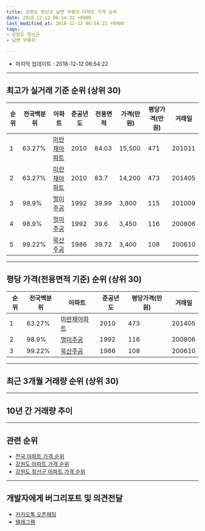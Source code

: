 ```yaml
---
title: 강원도 정선군 남면 무릉리 아파트 가격 순위
date: 2018-12-12 06:54:22 +0900
last_modified_at: 2018-12-12 06:54:22 +0900
tags:
- 강원도 정선군
- 남면 무릉리

---
```


* 마지막 업데이트 : 2018-12-12 06:54:22

---

## 최고가 실거래 기준 순위 (상위 30)


|순위|전국백분위|아파트|준공년도|전용면적|가격(만원)|평당가격(만원)|거래일|
|---|---|---|---|---|---|---|---|
|1|63.27%|[미란채아파트](https://search.naver.com/search.naver?query=%EA%B0%95%EC%9B%90%EB%8F%84+%EC%A0%95%EC%84%A0%EA%B5%B0+%EB%82%A8%EB%A9%B4+%EB%AC%B4%EB%A6%89%EB%A6%AC+%EB%AF%B8%EB%9E%80%EC%B1%84%EC%95%84%ED%8C%8C%ED%8A%B8)|2010|84.03|15,500|471|201011|
|2|63.27%|[미란채아파트](https://search.naver.com/search.naver?query=%EA%B0%95%EC%9B%90%EB%8F%84+%EC%A0%95%EC%84%A0%EA%B5%B0+%EB%82%A8%EB%A9%B4+%EB%AC%B4%EB%A6%89%EB%A6%AC+%EB%AF%B8%EB%9E%80%EC%B1%84%EC%95%84%ED%8C%8C%ED%8A%B8)|2010|83.7|14,200|473|201405|
|3|98.9%|[멀미주공](https://search.naver.com/search.naver?query=%EA%B0%95%EC%9B%90%EB%8F%84+%EC%A0%95%EC%84%A0%EA%B5%B0+%EB%82%A8%EB%A9%B4+%EB%AC%B4%EB%A6%89%EB%A6%AC+%EB%A9%80%EB%AF%B8%EC%A3%BC%EA%B3%B5)|1992|39.99|3,800|115|201009|
|4|98.9%|[멀미주공](https://search.naver.com/search.naver?query=%EA%B0%95%EC%9B%90%EB%8F%84+%EC%A0%95%EC%84%A0%EA%B5%B0+%EB%82%A8%EB%A9%B4+%EB%AC%B4%EB%A6%89%EB%A6%AC+%EB%A9%80%EB%AF%B8%EC%A3%BC%EA%B3%B5)|1992|39.6|3,450|116|200806|
|5|99.22%|[묵산주공](https://search.naver.com/search.naver?query=%EA%B0%95%EC%9B%90%EB%8F%84+%EC%A0%95%EC%84%A0%EA%B5%B0+%EB%82%A8%EB%A9%B4+%EB%AC%B4%EB%A6%89%EB%A6%AC+%EB%AC%B5%EC%82%B0%EC%A3%BC%EA%B3%B5)|1986|39.72|3,400|108|200610|


---

## 평당 가격(전용면적 기준) 순위 (상위 30)


|순위|전국백분위|아파트|준공년도|평당가격(만원)|거래일|
|---|---|---|---|---|---|
|1|63.27%|[미란채아파트](https://search.naver.com/search.naver?query=%EA%B0%95%EC%9B%90%EB%8F%84+%EC%A0%95%EC%84%A0%EA%B5%B0+%EB%82%A8%EB%A9%B4+%EB%AC%B4%EB%A6%89%EB%A6%AC+%EB%AF%B8%EB%9E%80%EC%B1%84%EC%95%84%ED%8C%8C%ED%8A%B8)|2010|473|201405|
|2|98.9%|[멀미주공](https://search.naver.com/search.naver?query=%EA%B0%95%EC%9B%90%EB%8F%84+%EC%A0%95%EC%84%A0%EA%B5%B0+%EB%82%A8%EB%A9%B4+%EB%AC%B4%EB%A6%89%EB%A6%AC+%EB%A9%80%EB%AF%B8%EC%A3%BC%EA%B3%B5)|1992|116|200806|
|3|99.22%|[묵산주공](https://search.naver.com/search.naver?query=%EA%B0%95%EC%9B%90%EB%8F%84+%EC%A0%95%EC%84%A0%EA%B5%B0+%EB%82%A8%EB%A9%B4+%EB%AC%B4%EB%A6%89%EB%A6%AC+%EB%AC%B5%EC%82%B0%EC%A3%BC%EA%B3%B5)|1986|108|200610|


---

## 최근 3개월 거래량 순위 (상위 30)


<div style="width:100%;">
    <canvas id="deal_count_ranking" height="250"></canvas>
</div>


<script>
new Chart(document.getElementById("deal_count_ranking"), {
    type: 'horizontalBar',
    data: {
        labels: ['멀미주공', '묵산주공', '미란채아파트'],
        datasets: [{
            label: '실거래 수',
            data: [2, 1, 1],
            borderColor: "rgba(255, 0, 128, 1)",
            backgroundColor: "rgba(255, 0, 128, 0.5)",
            fill: false,
        }]
    },
    options: {
        responsive: true,
        title: {
            display: true,
            text: '최근 3개월 거래량 순위'
        },
        tooltips: {
            mode: 'index',
            intersect: false,
            callbacks: {
                title: function(tooltipItems, data) {
                    return "실거래 수:";
                },
                label: function(tooltipItem, data) {
                    return data.labels[tooltipItem.index] + ": " + tooltipItem.xLabel;
                }
            }
        },
        hover: {
            mode: 'nearest',
            intersect: true
        },
        scales: {
            xAxes: [{
                display: true,
                scaleLabel: {
                    display: true,
                    labelString: '실거래 수'
                },
                ticks: {
                    suggestedMin: 0,
                }
            }],
            yAxes: [{
                display: true,
                ticks: {
                    autoSkip: false,
                    callback: function(value, index, values) {
                        if (value.length > 15)
                            return value.substr(0, 13) + "...";
                        else
                            return value;
                    }
                },
                scaleLabel: {
                    display: false,
                }
            }]
        }
    }
});

</script>


---

## 10년 간 거래량 추이


<div style="width:100%;">
    <canvas id="deal_progress" height="250"></canvas>
</div>

<script>
new Chart(document.getElementById("deal_progress"), {
    type: 'line',
    data: {
        labels: ['200812','200901','200902','200903','200904','200905','200906','200907','200908','200909','200910','200911','200912','201001','201002','201003','201004','201005','201006','201007','201008','201009','201010','201011','201012','201101','201102','201103','201104','201105','201106','201107','201108','201109','201110','201111','201112','201201','201202','201203','201204','201205','201206','201207','201208','201209','201210','201211','201212','201301','201302','201303','201304','201305','201306','201307','201308','201309','201310','201311','201312','201401','201402','201403','201404','201405','201406','201407','201408','201409','201410','201411','201412','201501','201502','201503','201504','201505','201506','201507','201508','201509','201510','201511','201512','201601','201602','201603','201604','201605','201606','201607','201608','201609','201610','201611','201612','201701','201702','201703','201704','201705','201706','201707','201708','201709','201710','201711','201712','201801','201802','201803','201804','201805','201806','201807','201808','201809','201810','201811','201812'],
        datasets: [{
            label: '실거래 수',
            pointRadius: 1,
            data: [4, 2, 2, 2, 3, 2, 1, 2, 3, 4, 0, 4, 0, 2, 4, 5, 6, 2, 2, 5, 2, 9, 7, 7, 3, 1, 2, 2, 7, 1, 3, 2, 6, 5, 4, 5, 6, 2, 2, 5, 1, 6, 3, 3, 3, 2, 4, 2, 3, 1, 5, 4, 2, 2, 3, 3, 2, 2, 2, 3, 2, 0, 1, 6, 5, 5, 5, 7, 0, 0, 4, 4, 3, 2, 2, 4, 3, 8, 0, 6, 3, 3, 7, 2, 1, 5, 3, 2, 4, 5, 2, 3, 3, 5, 4, 2, 2, 3, 3, 2, 4, 4, 4, 1, 1, 5, 2, 1, 0, 0, 2, 7, 4, 1, 1, 5, 4, 0, 1, 1, 2],
            borderColor: "rgba(255, 201, 14, 1)",
            backgroundColor: "rgba(255, 201, 14, 0.5)",
            fill: true,
        }]
    },
    options: {
        responsive: true,
        title: {
            display: true,
            text: '10년간 거래량 추이'
        },
        tooltips: {
            mode: 'index',
            intersect: false,
        },
        hover: {
            mode: 'nearest',
            intersect: true
        },
        scales: {
            xAxes: [{
                display: true,
                scaleLabel: {
                    display: true,
                    labelString: '년/월'
                }
            }],
            yAxes: [{
                display: true,
                ticks: {
                    suggestedMin: 0,
                },
                scaleLabel: {
                    display: true,
                    labelString: '실거래 수'
                }
            }]
        }
    }
});

</script>


---

## 관련 순위

- [전국 아파트 가격 순위](https://inasie.github.io/apt-ranking/전국)
- [강원도 아파트 가격 순위](https://inasie.github.io/apt-ranking/강원도)
- [강원도 정선군 아파트 가격 순위](https://inasie.github.io/apt-ranking/강원도-정선군)


---

## 개발자에게 버그리포트 및 의견전달

- [카카오톡 오픈채팅](https://open.kakao.com/o/gLJUAP4)
- [텔레그램](https://t.me/inasie)

